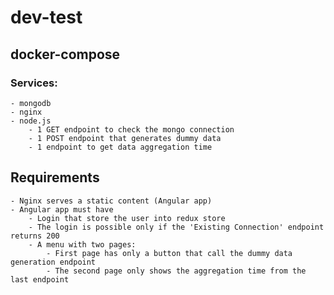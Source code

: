 # dev-test

## docker-compose 
### Services:
    - mongodb
    - nginx
    - node.js
        - 1 GET endpoint to check the mongo connection
        - 1 POST endpoint that generates dummy data
        - 1 endpoint to get data aggregation time

## Requirements
    - Nginx serves a static content (Angular app)
    - Angular app must have
        - Login that store the user into redux store
        - The login is possible only if the 'Existing Connection' endpoint returns 200
        - A menu with two pages:
            - First page has only a button that call the dummy data generation endpoint
            - The second page only shows the aggregation time from the last endpoint
